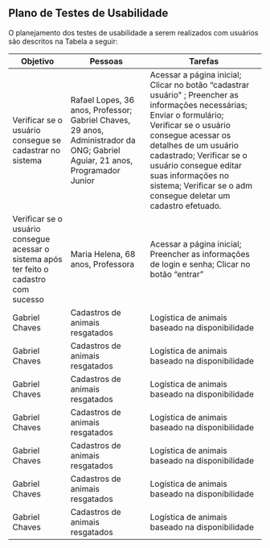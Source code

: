 ## Plano de Testes de Usabilidade

O planejamento dos testes de usabilidade a serem realizados com usuários são descritos na Tabela a seguir:

|Objetivo| Pessoas | Tarefas|
|--------------------|------------------------------------|----------------------------------------|
|Verificar se o usuário consegue se cadastrar  no sistema  | Rafael Lopes, 36 anos, Professor; Gabriel Chaves, 29 anos, Administrador da ONG; Gabriel Aguiar, 21 anos, Programador Junior           | Acessar a página inicial; Clicar no botão “cadastrar usuário" ; Preencher as informações necessárias; Enviar o formulário; Verificar se o usuário consegue acessar os detalhes de um usuário cadastrado; Verificar se o usuário consegue editar suas informações no sistema; Verificar se o adm consegue deletar um cadastro efetuado.               |
|Verificar se o usuário consegue acessar o sistema após ter feito o cadastro com sucesso  | Maria Helena, 68 anos, Professora           | Acessar a página inicial; Preencher as informações de login e senha; Clicar no botão “entrar”             |
|Gabriel Chaves  | Cadastros de animais resgatados           | Logística de animais baseado na disponibilidade               |
|Gabriel Chaves  | Cadastros de animais resgatados           | Logística de animais baseado na disponibilidade               |
|Gabriel Chaves  | Cadastros de animais resgatados           | Logística de animais baseado na disponibilidade               |
|Gabriel Chaves  | Cadastros de animais resgatados           | Logística de animais baseado na disponibilidade               |
|Gabriel Chaves  | Cadastros de animais resgatados           | Logística de animais baseado na disponibilidade               |
|Gabriel Chaves  | Cadastros de animais resgatados           | Logística de animais baseado na disponibilidade               |
|Gabriel Chaves  | Cadastros de animais resgatados           | Logística de animais baseado na disponibilidade               |
